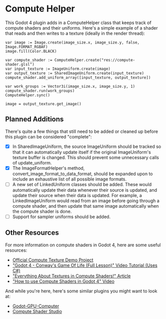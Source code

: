 # Compute Helper

This Godot 4 plugin adds in a ComputeHelper class that keeps track of compute shaders and their uniforms.
Here's a simple example of a shader that reads and then writes to a texture (ideally in the render thread):

```gdscript
var image := Image.create(image_size.x, image_size.y, false, Image.FORMAT_RGBAF)
image.fill(Color.BLACK)

var compute_shader := ComputeHelper.create("res://compute-shader.glsl")
var input_texture := ImageUniform.create(image)
var output_texture := SharedImageUniform.create(input_texture)
compute_shader.add_uniform_array([input_texture, output_texture])

var work_groups := Vector3i(image_size.x, image_size.y, 1)
compute_shader.run(work_groups)
ComputeHelper.sync()

image = output_texture.get_image()
```

## Planned Additions

There's quite a few things that still need to be added or cleaned up before this plugin can be considered "complete":

- [X] In SharedImageUniform, the source ImageUniform should be tracked so that it can automatically update itself if the original ImageUniform's texture buffer is changed. This should prevent some unnecessary calls of update_uniform.
- [X] The ImageFormatHelper's method, convert_image_format_to_data_format, should be expanded upon to include an exhaustive list of all possible image formats.
- [ ] A new set of LinkedUniform classes should be added. These would automatically update their data whenever their source is updated, and update their source when their data is updated. For example, a LinkedImageUniform would read from an image before going through a compute shader, and then update that same image automatically when the compute shader is done.
- [ ] Support for sampler uniforms should be added.

## Other Resources

For more information on compute shaders in Godot 4, here are some useful resources:

- [Official Compute Texture Demo Project](https://github.com/godotengine/godot-demo-projects/tree/master/compute/texture)
- ["Godot 4 - Conway's Game Of Life (Full Lesson)" Video Tutorial (Uses C#)](https://www.youtube.com/watch?v=VQhi2w1E0iU)
- ["Everything About Textures in Compute Shaders!" Article](https://nekotoarts.github.io/teaching/compute-shader-textures)
- ["How to use Compute Shaders in Godot 4" Video](https://www.youtube.com/watch?v=5CKvGYqagyI)

And while you're here, here's some similar plugins you might want to look at:

- [Godot-GPU-Computer](https://github.com/PGComai/Godot-GPU-Computer)
- [Compute Shader Studio](https://github.com/pascal-ballet/ComputeShaderStudio)
